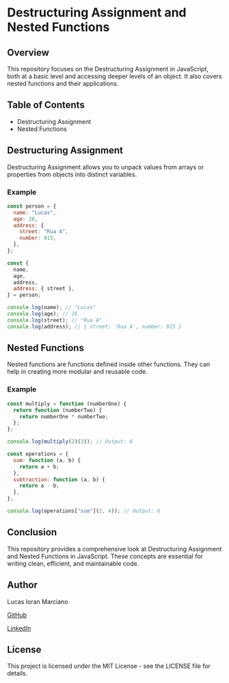 # Destructuring Assignment and Nested Functions

## Overview
This repository focuses on the Destructuring Assignment in JavaScript, both at a basic level and accessing deeper levels of an object. It also covers nested functions and their applications.

## Table of Contents
- Destructuring Assignment
- Nested Functions

## Destructuring Assignment
Destructuring Assignment allows you to unpack values from arrays or properties from objects into distinct variables.

### Example
```javascript
const person = {
  name: "Lucas",
  age: 26,
  address: {
    street: "Rua A",
    number: 915,
  },
};

const {
  name,
  age,
  address,
  address: { street },
} = person;

console.log(name); // "Lucas"
console.log(age); // 26
console.log(street); // "Rua A"
console.log(address); // { street: 'Rua A', number: 915 }
```

## Nested Functions
Nested functions are functions defined inside other functions. They can help in creating more modular and reusable code.

### Example
```javascript
const multiply = function (numberOne) {
  return function (numberTwo) {
    return numberOne * numberTwo;
  };
};

console.log(multiply(2)(3)); // Output: 6

const operations = {
  sum: function (a, b) {
    return a + b;
  },
  subtraction: function (a, b) {
    return a - b;
  },
};

console.log(operations["sum"](2, 4)); // Output: 6
```

## Conclusion
This repository provides a comprehensive look at Destructuring Assignment and Nested Functions in JavaScript. These concepts are essential for writing clean, efficient, and maintainable code.

## Author
Lucas Ioran Marciano

[GitHub](https://github.com/Lucas-I-Marciano)

[LinkedIn](https://www.linkedin.com/in/lucas-ioran-marciano/)

## License
This project is licensed under the MIT License - see the LICENSE file for details.

